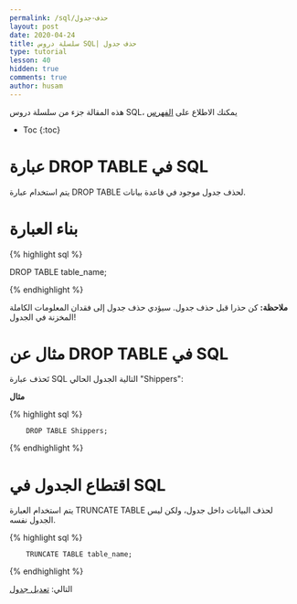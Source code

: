 ```yaml
---
permalink: /sql/حذف-جدول
layout: post
date: 2020-04-24
title: سلسلة دروس SQL| حذف جدول
type: tutorial
lesson: 40
hidden: true
comments: true
author: husam
---
```


هذه المقالة جزء من سلسلة دروس SQL، يمكنك الاطلاع على [الفهرس](intro)

* Toc
{:toc}

# عبارة DROP TABLE في SQL

يتم استخدام عبارة DROP TABLE لحذف جدول موجود في قاعدة بيانات.

# بناء العبارة

{% highlight sql %}

DROP TABLE table_name; 

{% endhighlight %}

**ملاحظة:** كن حذرا قبل حذف جدول. سيؤدي حذف جدول إلى فقدان المعلومات الكاملة المخزنة في الجدول!

# مثال عن DROP TABLE في SQL

تَحذف عبارة SQL التالية الجدول الحالي "Shippers":

**مثال**

{% highlight sql %}

		DROP TABLE Shippers;

{% endhighlight %}

# اقتطاع الجدول في SQL

يتم استخدام العبارة TRUNCATE TABLE لحذف البيانات داخل جدول، ولكن ليس الجدول نفسه.



{% highlight sql %}

		TRUNCATE TABLE table_name; 

{% endhighlight %}

التالي: [تعديل جدول](تعديل-جدول)
